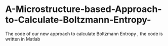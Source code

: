 # A-Microstructure-based-Approach-to-Calculate-Boltzmann-Entropy-
The code of our new approach to calculate Boltzmann Entropy , the code is written in Matlab 
